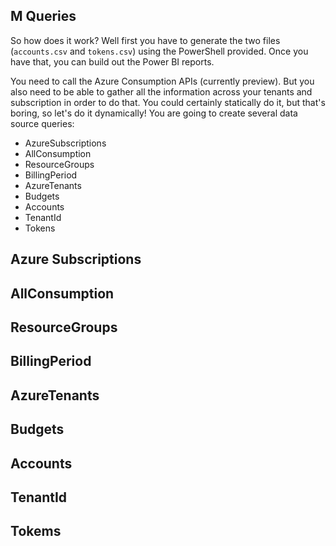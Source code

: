 ## M Queries

So how does it work? Well first you have to generate the two files (`accounts.csv` and `tokens.csv`) using the PowerShell provided. Once you have that, you can build out the Power BI reports.

You need to call the Azure Consumption APIs (currently preview). But you also need to be able to gather all the information across your tenants and subscription in order to do that. You could certainly statically do it, but that's boring, so let's do it dynamically! You are going to create several data source queries:

- AzureSubscriptions
- AllConsumption
- ResourceGroups
- BillingPeriod
- AzureTenants
- Budgets
- Accounts
- TenantId
- Tokens

## Azure Subscriptions

## AllConsumption

## ResourceGroups

## BillingPeriod

## AzureTenants

## Budgets

## Accounts

## TenantId

## Tokems
